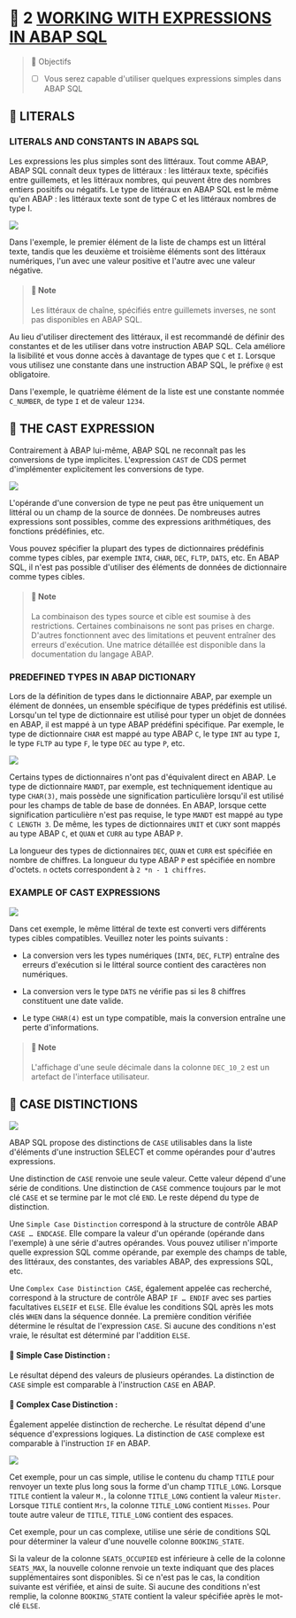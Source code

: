 # 🌸 2 [WORKING WITH EXPRESSIONS IN ABAP SQL](https://learning.sap.com/learning-journeys/acquire-core-abap-skills/working-with-expressions-in-abap-sql_aeb5768f-325a-45d0-8f86-97e121d6efb6)

> 🌺 Objectifs
>
> - [ ] Vous serez capable d'utiliser quelques expressions simples dans ABAP SQL

## 🌸 LITERALS

### LITERALS AND CONSTANTS IN ABAPS SQL

Les expressions les plus simples sont des littéraux. Tout comme ABAP, ABAP SQL connaît deux types de littéraux : les littéraux texte, spécifiés entre guillemets, et les littéraux nombres, qui peuvent être des nombres entiers positifs ou négatifs. Le type de littéraux en ABAP SQL est le même qu'en ABAP : les littéraux texte sont de type C et les littéraux nombres de type I.

![](./assets/1-Literals_001.png)

Dans l'exemple, le premier élément de la liste de champs est un littéral texte, tandis que les deuxième et troisième éléments sont des littéraux numériques, l'un avec une valeur positive et l'autre avec une valeur négative.

> #### 🍧 Note
>
> Les littéraux de chaîne, spécifiés entre guillemets inverses, ne sont pas disponibles en ABAP SQL.

Au lieu d'utiliser directement des littéraux, il est recommandé de définir des constantes et de les utiliser dans votre instruction ABAP SQL. Cela améliore la lisibilité et vous donne accès à davantage de types que `C` et `I`. Lorsque vous utilisez une constante dans une instruction ABAP SQL, le préfixe `@` est obligatoire.

Dans l'exemple, le quatrième élément de la liste est une constante nommée `C_NUMBER`, de type `I` et de valeur `1234`.

## 🌸 THE CAST EXPRESSION

Contrairement à ABAP lui-même, ABAP SQL ne reconnaît pas les conversions de type implicites. L'expression `CAST` de CDS permet d'implémenter explicitement les conversions de type.

![](./assets/2-Type_Casting_001.png)

L'opérande d'une conversion de type ne peut pas être uniquement un littéral ou un champ de la source de données. De nombreuses autres expressions sont possibles, comme des expressions arithmétiques, des fonctions prédéfinies, etc.

Vous pouvez spécifier la plupart des types de dictionnaires prédéfinis comme types cibles, par exemple `INT4`, `CHAR`, `DEC`, `FLTP`, `DATS`, etc. En ABAP SQL, il n'est pas possible d'utiliser des éléments de données de dictionnaire comme types cibles.

> #### 🍧 Note
>
> La combinaison des types source et cible est soumise à des restrictions. Certaines combinaisons ne sont pas prises en charge. D'autres fonctionnent avec des limitations et peuvent entraîner des erreurs d'exécution. Une matrice détaillée est disponible dans la documentation du langage ABAP.

### PREDEFINED TYPES IN ABAP DICTIONARY

Lors de la définition de types dans le dictionnaire ABAP, par exemple un élément de données, un ensemble spécifique de types prédéfinis est utilisé. Lorsqu'un tel type de dictionnaire est utilisé pour typer un objet de données en ABAP, il est mappé à un type ABAP prédéfini spécifique. Par exemple, le type de dictionnaire `CHAR` est mappé au type ABAP `C`, le type `INT` au type `I`, le type `FLTP` au type `F`, le type `DEC` au type `P`, etc.

![](./assets/2-Type_Casting_002.png)

Certains types de dictionnaires n'ont pas d'équivalent direct en ABAP. Le type de dictionnaire `MANDT`, par exemple, est techniquement identique au type `CHAR(3)`, mais possède une signification particulière lorsqu'il est utilisé pour les champs de table de base de données. En ABAP, lorsque cette signification particulière n'est pas requise, le type `MANDT` est mappé au type `C LENGTH 3`. De même, les types de dictionnaires `UNIT` et `CUKY` sont mappés au type ABAP `C`, et `QUAN` et `CURR` au type ABAP `P`.

La longueur des types de dictionnaires `DEC`, `QUAN` et `CURR` est spécifiée en nombre de chiffres. La longueur du type ABAP `P` est spécifiée en nombre d'octets. `n` octets correspondent à `2 *n - 1 chiffres`.

### EXAMPLE OF CAST EXPRESSIONS

![](./assets/2-Type_Casting_003.png)

Dans cet exemple, le même littéral de texte est converti vers différents types cibles compatibles. Veuillez noter les points suivants :

- La conversion vers les types numériques (`INT4`, `DEC`, `FLTP`) entraîne des erreurs d'exécution si le littéral source contient des caractères non numériques.

- La conversion vers le type `DATS` ne vérifie pas si les 8 chiffres constituent une date valide.

- Le type `CHAR(4)` est un type compatible, mais la conversion entraîne une perte d'informations.

> #### 🍧 Note
>
> L'affichage d'une seule décimale dans la colonne `DEC_10_2` est un artefact de l'interface utilisateur.

## 🌸 CASE DISTINCTIONS

![](./assets/3-Case_Distinctions_001.png)

ABAP SQL propose des distinctions de `CASE` utilisables dans la liste d'éléments d'une instruction SELECT et comme opérandes pour d'autres expressions.

Une distinction de `CASE` renvoie une seule valeur. Cette valeur dépend d'une série de conditions. Une distinction de `CASE` commence toujours par le mot clé `CASE` et se termine par le mot clé `END`. Le reste dépend du type de distinction.

Une `Simple Case Distinction` correspond à la structure de contrôle ABAP `CASE … ENDCASE`. Elle compare la valeur d'un opérande (opérande dans l'exemple) à une série d'autres opérandes. Vous pouvez utiliser n'importe quelle expression SQL comme opérande, par exemple des champs de table, des littéraux, des constantes, des variables ABAP, des expressions SQL, etc.

Une `Complex Case Distinction CASE`, également appelée cas recherché, correspond à la structure de contrôle ABAP `IF … ENDIF` avec ses parties facultatives `ELSEIF` et `ELSE`. Elle évalue les conditions SQL après les mots clés `WHEN` dans la séquence donnée. La première condition vérifiée détermine le résultat de l'expression `CASE`. Si aucune des conditions n'est vraie, le résultat est déterminé par l'addition `ELSE`.

#### 💮 **Simple Case Distinction** :

Le résultat dépend des valeurs de plusieurs opérandes. La distinction de `CASE` simple est comparable à l'instruction `CASE` en ABAP.

#### 💮 **Complex Case Distinction** :

Également appelée distinction de recherche. Le résultat dépend d'une séquence d'expressions logiques. La distinction de `CASE` complexe est comparable à l'instruction `IF` en ABAP.

![](./assets/3-Case_Distinctions_002.png)

Cet exemple, pour un cas simple, utilise le contenu du champ `TITLE` pour renvoyer un texte plus long sous la forme d'un champ `TITLE_LONG`. Lorsque `TITLE` contient la valeur `M.`, la colonne `TITLE_LONG` contient la valeur `Mister`. Lorsque `TITLE` contient `Mrs`, la colonne `TITLE_LONG` contient `Misses`. Pour toute autre valeur de `TITLE`, `TITLE_LONG` contient des espaces.

Cet exemple, pour un cas complexe, utilise une série de conditions SQL pour déterminer la valeur d'une nouvelle colonne `BOOKING_STATE`.

Si la valeur de la colonne `SEATS_OCCUPIED` est inférieure à celle de la colonne `SEATS_MAX`, la nouvelle colonne renvoie un texte indiquant que des places supplémentaires sont disponibles. Si ce n'est pas le cas, la condition suivante est vérifiée, et ainsi de suite. Si aucune des conditions n'est remplie, la colonne `BOOKING_STATE` contient la valeur spécifiée après le mot-clé `ELSE`.

